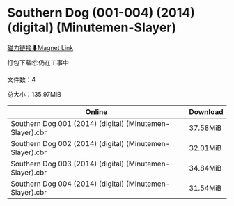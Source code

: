 # Southern Dog (001-004) (2014) (digital) (Minutemen-Slayer)

[磁力链接⬇Magnet Link](magnet:?xt=urn:btih:dea8c753787066765effdea50ac7ada2de51226f&dn=Southern%20Dog%20%28001-004%29%20%282014%29%20%28digital%29%20%28Minutemen-Slayer%29)

打包下载📦仍在工事中

文件数：4

总大小：135.97MiB

Online | Download
--- | ---
Southern Dog 001 (2014) (digital) (Minutemen-Slayer).cbr | 37.58MiB
Southern Dog 002 (2014) (digital) (Minutemen-Slayer).cbr | 32.01MiB
Southern Dog 003 (2014) (digital) (Minutemen-Slayer).cbr | 34.84MiB
Southern Dog 004 (2014) (digital) (Minutemen-Slayer).cbr | 31.54MiB